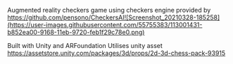Augmented reality checkers game using checkers engine provided by https://github.com/pensono/CheckersAI![Screenshot_20210328-185258](https://user-images.githubusercontent.com/55755383/113001431-b852ea00-9168-11eb-9720-feb1f29c78e0.png)

Built with Unity and ARFoundation
Utilises unity asset https://assetstore.unity.com/packages/3d/props/2d-3d-chess-pack-93915
